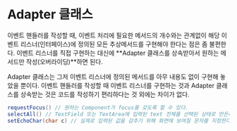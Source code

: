 # Adapter 클래스

이벤트 핸들러를 작성할 때, 이벤트 처리에 필요한 메서드의 개수와는 관계없이 해당 이벤트 리스너(인터페이스)에 정의된 모든 추상메서드를 구현해야 한다는 점은 좀 불편한다. 이벤트 리스너를 직접 구현하는 대신에 **Adapter 클래스를 상속받아서 원하는 메서드만 작성(오버라이딩)**하면 된다.

Adapter 클래스는 그저 이벤트 리스너에 정의된 메서드를 아무 내용도 없이 구현해 놓았을 뿐이다. 이벤트 핸들러를 작성할 때 이벤트 리스너를 구현하는 것과 Adapter 클래스를 상속받는 것은 코드를 작성하기 편리하다는 것 외에는 차이가 없다.

```java
requestFocus() // 원하는 Component가 focus를 갖도록 할 수 있다.
selectAll() // TextField 또는 TextArea에 입력된 text 전체를 선택된 상태로 만든다.
setEchoChar(char c) // 실제로 입력된 값을 감추기 위해 화면에 보여질 문자를 지정한다.
```

